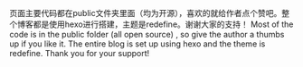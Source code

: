 页面主要代码都在public文件夹里面（均为开源），喜欢的就给作者点个赞吧。整个博客都是使用hexo进行搭建，主题是redefine。谢谢大家的支持！
Most of the code is in the public folder (all open source) , so give the author a thumbs up if you like it. The entire blog is set up using hexo and the theme is redefine. Thank you for your support!
